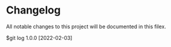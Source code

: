 # Changelog
All notable changes to this project will be documented in this fileх.

$git log
1.0.0 [2022-02-03]
